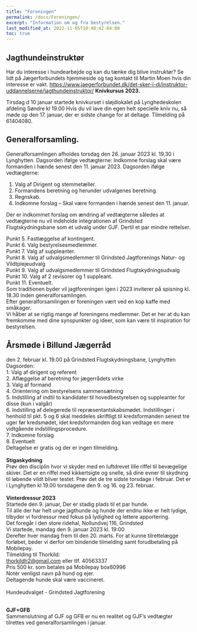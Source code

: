 ```yaml
---
title: "Foreningen"
permalink: /docs/Foreningen/
excerpt: "Information om og fra bestyrelsen."
last_modified_at: 2022-11-05T10:40:42-04:00
toc: true
---
```

## Jagthundeinstruktør
Har du interesse i hundearbejde og kan du tænke dig blive instruktør?
Se lidt på Jægerforbundets hjemmeside og tag kontakt til Martin Moen hvis din interesse er vakt.
https://www.jaegerforbundet.dk/det-sker-i-dj/instruktor-uddannelserne/jagthundeinstruktor/
**Knivkursus 2023.**

Tirsdag d 10 januar startede knivkurset i sløjdlokalet på Lynghedeskolen afdeling Søndre kl 19.00
Hvis du vil lave din egen helt specielle kniv nu, så møde op den 17. januar, der er sidste change for at deltage.
Tilmelding på 61404080.

## Generalforsamling.
Generalforsamlingen afholdes torsdag den 26. januar 2023 kl. 19,30 i Lynghytten.
Dagsorden ifølge vedtægterne:
Indkomne forslag skal være formanden i hænde senest den 11. januar 2023.
Dagsorden ifølge vedtægterne:  
 1. Valg af Dirigent og stemmetæller.  
 2. Formandens beretning og herunder udvalgenes beretning.  
 3. Regnskab.  
 4. Indkomne forslag – Skal være formanden i hænde senest den 11. januar.  

Der er indkommet forslag om ændring af vedtægterne således at vedtægterne nu vil indeholde integrationen af Grindsted Flugtskydningsbane som et udvalg under GJF. Dertil et par mindre rettelser.


Punkt 5. Fastlæggelse af kontingent.  
Punkt 6. Valg bestyrelsesmedlemmer.  
Punkt 7. Valg af suppleanter.  
Punkt 8. Valg af udvalgsmedlemmer til Grindsted Jagtforenings Natur- og Vildtplejeudvalg  
Punkt 9. Valg af udvalgsmedlemmer til Grindsted Flugtskydningsudvalg  
Punkt 10. Valg af 2 revisorer og 1 suppleant.  
Punkt 11. Eventuelt.  
Som traditionen byder vil jagtforeningen igen i 2023 inviterer på spisning kl. 18.30 inden generalforsamlingen.  
Efter generalforsamlingen er foreningen vært ved en kop kaffe med småkager.<br />
Vi håber at se rigtig mange af foreningens medlemmer. Det er her at du kan fremkomme med dine synspunkter og ideer, som kan være til inspiration for bestyrelsen.
<br />
## Årsmøde i Billund Jægerråd 
den 2. februar kl. 19.00 på Grindsted Flugtskydningsbane, Lynghytten
<br />Dagsorden:
<br />1. Valg af dirigent og referent
<br />2. Aflæggelse af beretning for jægerrådets virke
<br />3. Valg af formand
<br />4. Orientering om bestyrelsens sammensætning
<br />5. Indstilling af indtil to kandidater til hovedbestyrelsen og suppleanter for disse (kun i valgår)
<br />6. Indstilling af delegerede til repræsentantskabsmødet. Indstillinger i henhold til pkt. 5 og 6 skal meddeles skriftligt til kredsformanden senest tre uger før kredsmødet, idet kredsformanden dog kan vedtage en mere vidtgående indstillingsprocedure.
<br />7. Indkomne forslag
<br />8. Eventuelt
<br />Deltagelse er gratis og der er ingen tilmelding.
<br />
<br /><strong>Stigaskydning</strong>
<br />Prøv den disciplin hvor vi skyder med en luftdrevet lille riffel til bevægelige skiver. 
Det er en riffel med kikkertsigte og snelle, så dine evner til skydning til løbende vildt bliver testet. 
Prøv det de tre sidste torsdage i februar. Det er i Lynghytten kl 19.00 torsdagene den 9. og 16. og 23. februar.
<br />
<br /><strong>Vinterdressur 2023</strong>
<br />Startede den 9. januar, Der er stadig plads til et par hunde.<br />
Til alle der har helt unge jagthunde og hunde der endnu ikke er helt lydige,
tilbyder vi fordressur med fokus på lydighed og lettere apportering.<br />
Det foregår i den store ridehal, Nollundvej 116, Grindsted<br />
Vi startede, mandag den 9. januar 2023 kl. 19:00<br />
Derefter hver mandag frem til den 20. marts. For at kunne tilrettelægge forløbet, beder vi derfor om
bindende tilmelding samt forudbetaling på Mobilepay.<br />
Tilmelding til Thorkild:<br />
thorkildh2@gmail.com eller tIf. 40563337<br />
Pris 500 kr. som betales pá Mobilepay box60996<br />
Notér venligst navn på hund og ejer.<br />
Deltagende hunde skal være vaccineret.<br /><br />
Hundeudvalget - Grindsted Jagtforening<br /><br />

<strong>GJF+GFB</strong><br />
Sammenslutning af GJF og GFB er nu en realitet og GJF’s vedtægter tilrettes ved generalforsamlingen i januar.<br />
<br />
